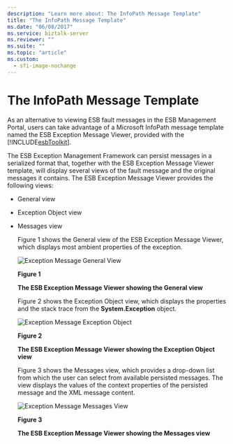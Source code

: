 ```yaml
---
description: "Learn more about: The InfoPath Message Template"
title: "The InfoPath Message Template"
ms.date: "06/08/2017"
ms.service: biztalk-server
ms.reviewer: ""
ms.suite: ""
ms.topic: "article"
ms.custom:
  - sfi-image-nochange
---
```

# The InfoPath Message Template
As an alternative to viewing ESB fault messages in the ESB Management Portal, users can take advantage of a Microsoft InfoPath message template named the ESB Exception Message Viewer, provided with the [!INCLUDE[esbToolkit](../includes/esbtoolkit-md.md)].  
  
 The ESB Exception Management Framework can persist messages in a serialized format that, together with the ESB Exception Message Viewer template, will display several views of the fault message and the original messages it contains. The ESB Exception Message Viewer provides the following views:  
  
- General view  
  
- Exception Object view  
  
- Messages view  
  
  Figure 1 shows the General view of the ESB Exception Message Viewer, which displays most ambient properties of the exception.  
  
  ![Exception Message General View](../esb-toolkit/media/ch4-exceptionmessagegeneralview.gif "Ch4-ExceptionMessageGeneralView")  
  
  **Figure 1**  
  
  **The ESB Exception Message Viewer showing the General view**  
  
  Figure 2 shows the Exception Object view, which displays the properties and the stack trace from the **System.Exception** object.  
  
  ![Exception Message Exception Object](../esb-toolkit/media/ch4-exceptionmessageexceptionobject.gif "Ch4-ExceptionMessageExceptionObject")  
  
  **Figure 2**  
  
  **The ESB Exception Message Viewer showing the Exception Object view**  
  
  Figure 3 shows the Messages view, which provides a drop-down list from which the user can select from available persisted messages. The view displays the values of the context properties of the persisted message and the XML message content.  
  
  ![Exception Message Messages View](../esb-toolkit/media/ch4-exceptionmessagemessagesview.gif "Ch4-ExceptionMessageMessagesView")  
  
  **Figure 3**  
  
  **The ESB Exception Message Viewer showing the Messages view**
